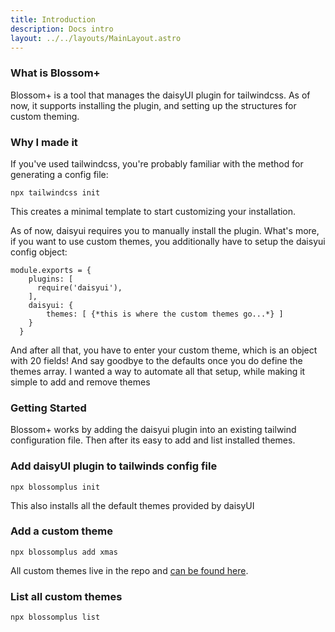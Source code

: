 ```yaml
---
title: Introduction
description: Docs intro
layout: ../../layouts/MainLayout.astro
---
```

### What is Blossom+

Blossom+ is a tool that manages the daisyUI plugin for tailwindcss. As of now, it supports installing the plugin, and setting up the structures for custom theming.

### Why I made it

If you've used tailwindcss, you're probably familiar with the method for generating a config file:
```shell
npx tailwindcss init
```
This creates a minimal template to start customizing your installation.

As of now, daisyui requires you to manually install the plugin. What's more, if you want to use custom themes, you additionally have to setup the daisyui config object:

```shell
module.exports = {
    plugins: [
      require('daisyui'),
    ],
    daisyui: {
        themes: [ {*this is where the custom themes go...*} ]
    }
  }
```
And after all that, you have to enter your custom theme, which is an object with 20 fields! And say goodbye to the defaults once you do define the themes array.
I wanted a way to automate all that setup, while making it simple to add and remove themes

### Getting Started

Blossom+ works by adding the daisyui plugin into an existing tailwind configuration file. Then after its easy to add and list installed themes.

### Add daisyUI plugin to tailwinds config file

```shellscript
npx blossomplus init
```

This also installs all the default themes provided by daisyUI

### Add a custom theme

```shellscript
npx blossomplus add xmas
```

All custom themes live in the repo and [can be found here](https://github.com/BleedingEffigy/blossom-plus/tree/master/themes "Blossom+ Themes").

### List all custom themes

```shellscript
npx blossomplus list
```
